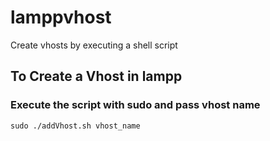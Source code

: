 # lamppvhost
Create vhosts by executing a shell script

## To Create a Vhost in lampp
### Execute the script with sudo and pass vhost name
```
sudo ./addVhost.sh vhost_name
```